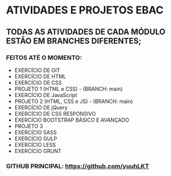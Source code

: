 # ATIVIDADES E PROJETOS EBAC

## TODAS AS ATIVIDADES DE CADA MÓDULO ESTÃO EM BRANCHES DIFERENTES;

### FEITOS ATÉ O MOMENTO:
- EXERCÍCIO DE GIT
- EXERCÍCIO DE HTML
- EXERCÍCIO DE CSS
- PROJETO 1 (HTML e CSS) - (BRANCH: main)
- EXERCÍCIO DE JavaScript
- PROJETO 2 (HTML, CSS e JS) - (BRANCH: main)
- EXERCÍCIO DE jQuery
- EXERCÍCIO DE CSS RESPONSIVO
- EXERCÍCIO BOOTSTRAP BÁSICO E AVANÇADO
- PROJETO 3
- EXERCÍCIO SASS
- EXERCÍCIO GULP
- EXERCÍCIO LESS
- EXERCÍCIO GRUNT



### GITHUB PRINCIPAL: https://github.com/yuuhLKT
